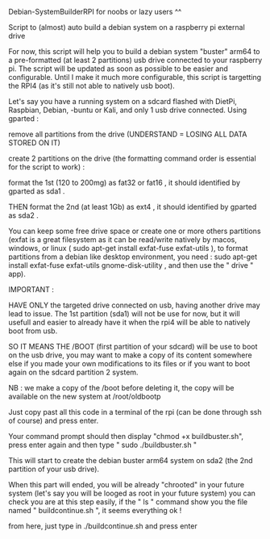 Debian-SystemBuilderRPI for noobs or lazy users ^^

Script to (almost) auto build a debian system on a raspberry pi external drive

For now, this script will help you to build a debian system "buster" arm64 to a pre-formatted (at least 2 partitions) usb drive connected to your raspberry pi. The script will be updated as soon as possible to be easier and configurable.
Until I make it much more configurable, this script is targetting the RPI4 (as it's still not able to natively usb boot).

Let's say you have a running system on a sdcard flashed with DietPi, Raspbian, Debian, -buntu or Kali, and only 1 usb drive connected.
Using gparted :

remove all partitions from the drive (UNDERSTAND = LOSING ALL DATA STORED ON IT)

create 2 partitions on the drive (the formatting command order is essential for the script to work) :

format the 1st (120 to 200mg) as fat32 or fat16 , it should identified by gparted as sda1 .

THEN format the 2nd (at least 1Gb) as ext4 , it should identified by gparted as sda2 .

You can keep some free drive space or create one or more others partitions (exfat is a great filesystem as it can be read/write natively by macos, windows, or linux ( sudo apt-get install exfat-fuse exfat-utils ), to format partitions from a debian like desktop environment, you need : sudo apt-get install exfat-fuse exfat-utils gnome-disk-utility , and then use the " drive " app).

IMPORTANT :

HAVE ONLY the targeted drive connected on usb, having another drive may lead to issue.
The 1st partition (sda1) will not be use for now, but it will usefull and easier to already have it when the rpi4 will be able to natively boot from usb.

SO IT MEANS THE /BOOT (first partition of your sdcard) will be use to boot on the usb drive, you may want to make a copy of its content somewhere else if you made your own modifications to its files or if you want to boot again on the sdcard partition 2 system.

NB : we make a copy of the /boot before deleting it, the copy will be available on the new system at /root/oldbootp 

Just copy past all this code in a terminal of the rpi (can be done through ssh of course) and press enter.

Your command prompt should then display "chmod +x buildbuster.sh", press enter again and then type " sudo ./buildbuster.sh "

This will start to create the debian buster arm64 system on sda2 (the 2nd partition of your usb drive).

When this part will ended, you will be already "chrooted" in your future system (let's say you will be looged as root in your future system) you can check you are at this step easily, if the " ls " command show you the file named " buildcontinue.sh ", it seems everything ok !

from here, just type in ./buildcontinue.sh and press enter
